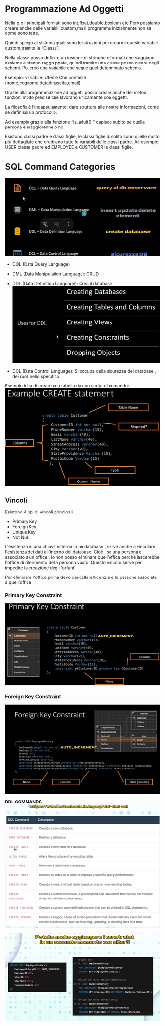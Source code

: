 # Programmazione Ad Oggetti

Nella p.o i principali formati sono int,float,double,boolean etc
Però possiamo creare anche delle variabili custom,ma il programma inizialmente
non sa come sono fatte.

Quindi spiego al sistema quali sono le istruzioni per crearmi queste variabili
custom,tramite la “Classe”.

Nella classe posso definire un insieme di stringhe e formati che viaggiano assieme
e stanno raggruppate, quindi tramite una classe posso creare degli schemi.
Poi creo una variabile che segue quel determinato schema.

Esempio:
variabile: Utente
Che contiene (nome,cognome,datadinascita,email)

Grazie alla programmazione ad oggetti posso creare anche dei metodi, funzioni
molto precise che lavorano unicamente con oggetti.

La filosofia è l’incapsulamento: dare struttura alle nostre informazioni, come se
definissi un protocollo.

Ad esempio grazie alla funzione “is_adult() “ capisco subito se quella persona è
maggiorenne o no.

Esistono classi padre e classi figlie, le classi figlie di solito sono quelle molto più
dettagliate che ereditano tutte le variabili delle classi padre.
Ad esempio USER classe padre ed EMPLOYEE e CUSTOMER le classi figlie.

# SQL Command Categories

![alt text](./Immagini/image-25.png)
- DQL (Data Query Language)

- DML (Data Manipulation Language): CRUD

- DDL (Data Definition Language): Crea il database
![alt text](./Immagini/image-26.png)

- DCL (Data Control Language): Si occupa della sicurezza del database , dei ruoli nello specifico

Esempio idea di creare una tabella da uno script di comando:
![alt text](./Immagini/image-27.png)

## Vincoli
Esistono 4 tipi di vincoli principali
- Primary Key
- Foreign Key 
- Unique Key
- Not Null

L'esistenza di una chiave esterna in un database , serve anche a vincolare l'esistenza dei dati all'interno del database. Cioè , se una persona è associato a un office , io non posso eliminare quell'office perchè lascerebbe l'office di riferimento della persona vuoto. Questo vincolo serve per impedire la creazione degli 'orfani' 

Per eliminare l'office prima devo cancellare/licenziare le persone associate a quell'office

### Primary Key Constraint
![alt text](./Immagini/image-28.png)

### Foreign Key Constraint
![alt text](./Immagini/image-29.png)

**DDL COMMANDS**
![alt text](./Immagini/image-30.png)


![alt text](./Immagini/image-31.png)